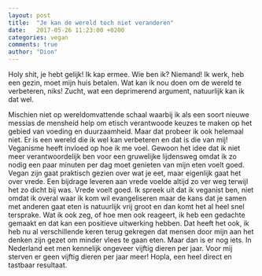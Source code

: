 ```yaml
---
layout: post
title:  "Je kan de wereld toch niet veranderen"
date:   2017-05-26 11:23:00 +0200
categories: vegan
comments: true
author: "Dion"
---
```


Holy shit, je hebt gelijk! Ik kap ermee. Wie ben ik? Niemand! Ik werk, heb een gezin, moet mijn huis betalen. Wat kan ik nou doen om de wereld te verbeteren, niks! Zucht, wat een deprimerend argument, natuurlijk kan ik dat wel.

Mischien niet op wereldomvattende schaal waarbij ik als een soort nieuwe messias de mensheid help om etisch verantwoode keuzes te maken op het gebied van voeding en duurzaamheid. Maar dat probeer ik ook helemaal niet. Er is een wereld die ik wel kan verbeteren en dat is die van mij! Veganisme heeft invloed op hoe ik me voel. Gewoon het idee dat ik niet meer verantwoordelijk ben voor een gruwelijke lijdensweg omdat ik zo nodig een paar minuten per dag moet genieten van mijn eten voelt goed. Vegan zijn gaat praktisch gezien over wat je eet, maar eigenlijk gaat het over vrede. Een bijdrage leveren aan vrede voelde altijd zo ver weg terwijl het zo dicht bij was. Vrede voelt goed. Ik spreek uit dat ik veganist ben, niet omdat ik overal waar ik kom wil evangeliseren maar de kans dat je samen met anderen gaat eten is natuurlijk vrij groot en dan komt het al heel snel tersprake. Wat ik ook zeg, of hoe men ook reageert, ik heb een gedachte gemaakt en dat kan een positieve uitwerking hebben. Dat heeft het ook, ik heb nu al verschillende keren terug gekregen dat mensen door mijn aan het denken zijn gezet om minder vlees te gaan eten. Maar dan is er nog iets. In Nederland eet men kennelijk ongeveer vijftig dieren per jaar. Voor mij sterven er geen vijftig dieren per jaar meer! Hopla, een heel direct en tastbaar resultaat.
